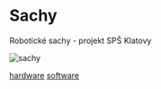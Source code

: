 ﻿# Sachy 
Robotické sachy - projekt SPŠ Klatovy

![sachy](https://github.com/mjirik/Sachy/blob/master/graphics/sachy.jpg?raw=true)

[hardware](https://github.com/mjirik/Sachy/blob/master/hardware.md)
[software](https://github.com/mjirik/Sachy/blob/master/software.md)

